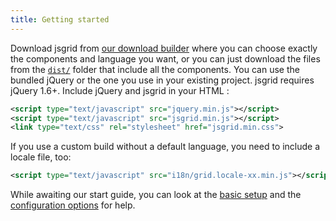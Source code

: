 ```yaml
---
title: Getting started
---
```



Download jsgrid from [our download builder](download/index.md) where you can choose exactly the components and language you want, or you can just download the files from the [`dist/`](https://github.com/openpsa/jsgrid/tree/master/dist) folder that include all the components.
You can use the bundled jQuery or the one you use in your existing project. jsgrid requires jQuery 1.6+.
Include jQuery and jsgrid in your HTML :

```xml
<script type="text/javascript" src="jquery.min.js"></script>
<script type="text/javascript" src="jsgrid.min.js"></script>
<link type="text/css" rel="stylesheet" href="jsgrid.min.css">
```
If you use a custom build without a default language, you need to include a locale file, too:

```xml
<script type="text/javascript" src="i18n/grid.locale-xx.min.js"></script>
```

While awaiting our start guide, you can look at the [basic setup](demos/local.md) and the [configuration options](configuration.md) for help.

